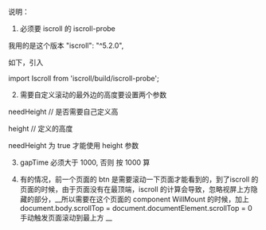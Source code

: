 说明：
1. 必须要 iscroll 的 iscroll-probe

我用的是这个版本 "iscroll": "^5.2.0",

如下，引入

import Iscroll from 'iscroll/build/iscroll-probe';

2. 需要自定义滚动的最外边的高度要设置两个参数

needHeight // 是否需要自己定义高

height // 定义的高度

needHeight 为 true 才能使用 height 参数

3. gapTime 必须大于 1000, 否则 按  1000 算

4. 有的情况，前一个页面的 btn 是需要滚动一下页面才能看到的，到了iscroll 的页面的时候，由于页面没有在最顶端，iscroll 的计算会导致，忽略视屏上方隐藏的部分，__所以需要在这个页面的 component WillMount 的时候，加上 document.body.scrollTop = document.documentElement.scrollTop = 0 手动触发页面滚动到最上方 __
